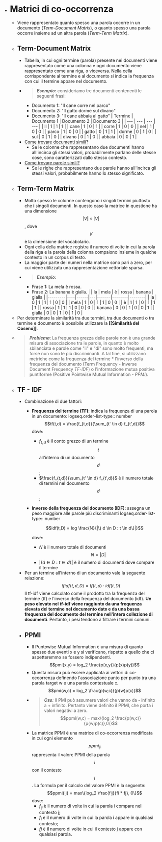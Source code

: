 - # Matrici di co-occorrenza
	- Viene rappresentato quanto spesso una parola occorre in un documento (*Term-Document Matrix*), o quanto spesso una parola occorre insieme ad un altra parola (*Term-Term Matrix*).
	- ## Term-Document Matrix
		- Tabella, in cui ogni termine (parola) presente nei documenti viene rappresentato come una colonna e ogni documento viene rappresentato come una riga, o viceversa. Nella cella corrispondente al termine e al documento si indica la frequenza con cui il termine appare nel documento.
		- > **_Esempio:_** consideriamo tre documenti contenenti le seguenti frasi:
		  + Documento 1: "Il cane corre nel parco"
		  + Documento 2: "Il gatto dorme sul divano"
		  + Documento 3: "Il cane abbaia al gatto"
		  | Termine | Documento 1 | Documento 2 | Documento 3 |
		  | --- | --- | --- | --- |
		  | Il | 1 | 1 | 1 |
		  | cane | 1 | 0 | 1 |
		  | corre | 1 | 0 | 0 |
		  | nel | 1 | 0 | 0 |
		  | parco | 1 | 0 | 0 |
		  | gatto | 0 | 1 | 1 |
		  | dorme | 0 | 1 | 0 |
		  | sul | 0 | 1 | 0 |
		  | divano | 0 | 1 | 0 |
		  | abbaia | 0 | 0 | 1 |
		- <ins>Come trovare documenti simili?</ins>
			- Se le colonne che rappresentano due documenti hanno all'incirca gli stessi valori, probabilmente parlano delle stesse cose, sono caratterizzati dallo stesso contesto.
		- <ins>Come trovare parole simili?</ins>
			- Se le righe che rappresentano due parole hanno all'incirca gli stessi valori, probabilmente hanno lo stesso significato.
	- ## Term-Term Matrix
		- Molto spesso le colonne contengono i singoli termini piuttosto che i singoli documenti. In questo caso la matrice in questione ha una dimensione $$|V| \times |V|$$, dove $$V$$ è la dimensione del vocabolario.
		- Ogni cella della matrice registra il numero di volte in cui la parola della riga e la parola della colonna compaiono insieme in qualche contesto in un corpus di testo.
		- La maggior parte dei numeri nella matrice sono pari a zero, per cui viene utilizzata una rappresentazione vettoriale sparsa.
		- > **_Esempio:_**
		  + Frase 1: La mela è rossa.
		  + Frase 2: La banana è gialla.
		  |         | la | mela | è | rossa | banana | gialla |
		  |---------|----|------|---|-------|--------|--------|
		  | la      | 0  | 1    | 1 | 1     | 0      | 0      |
		  | mela    | 1  | 0    | 1 | 1     | 0      | 0      |
		  | è       | 1  | 1    | 0 | 1     | 1      | 1      |
		  | rossa   | 1  | 1    | 1 | 0     | 0      | 0      |
		  | banana  | 0  | 0    | 1 | 0     | 0      | 1      |
		  | gialla  | 0  | 0    | 1 | 0     | 1      | 0      |
	- Per determinare la similarità tra due termini, tra due documenti o tra termine e documento è possibile utilizzare la **[[Similarità del Coseno]]**.
	- > **_Problema_**: La frequenza grezza delle parole non è una grande misura di associazione tra le parole, in quanto è molto sbilanciata e parole come "il" e "di" sono molto frequenti, ma forse non sono le più discriminanti. A tal fine, si utilizzano metriche come la frequenza del termine * l'inverso della frequenza del documento (Term Frequency - Inverse Document Frequency *TF-IDF*) o l'informazione mutua positiva puntiforme (Positive Pointwise Mutual Information - *PPMI*).
	- ## TF - IDF
		- Combinazione di due fattori:
			- **Frequenza del termine (TF)**: indica la frequenza di una parola in un documento:
			  logseq.order-list-type:: number
			  $$tf(t,d) = \frac{f_{t,d}}{\sum_{t' \in d} f_{t',d}}$$
			  dove:
			  + $f_{t,d}$ è il conto grezzo di un termine $$t$$ all'interno di un documento $$d$$;
			  + $\frac{f_{t,d}}{\sum_{t' \in d} f_{t',d}}$ è il numero totale di termini nel documento $$d$$;
			- **Inverso della frequenza del documento (IDF)**: assegna un peso maggiore alle parole più discriminanti
			  logseq.order-list-type:: number
			  
			  $$idf(t,D) = log \frac{N}{|\{ d \in D : t \in d\}|}$$
			  
			  dove:
			  + $N$ è il numero totale di documenti $$N = |D|$$
			  + $|\{ d \in D : t \in d\}|$ è il numero di documenti dove compare il termine
		- Per un termine all'interno di un documento vale la seguente relazione:
		  $$tfidf(t,d,D) = tf(t,d) \cdot idf(t,D)$$
		  Il tf-idf viene calcolato come il prodotto tra la frequenza del termine (tf) e l'inverso della frequenza del documento (idf). **Un peso elevato nel tf-idf viene raggiunto da una frequenza elevata del termine nel documento dato e da una bassa frequenza del documento del termine nell'intera collezione di documenti**. Pertanto, i pesi tendono a filtrare i termini comuni.
		- ## PPMI
			- Il Puntowise Mutual Information è una misura di quanto spesso due eventi x e y si verificano, rispetto a quello che ci aspetteremmo se fossero indipendenti.
			  $$pmi(x,y) = log_2 \frac{p(x,y)}{p(x)p(y)}$$
			- Questa misura può essere applicata ai vettori di co-occorrenza definendo l'associazione punto per punto tra una parola target w e una parola contestuale c.
			  $$pmi(w,c) = log_2 \frac{p(w,c)}{p(w)p(c)}$$
			- > **_Oss:_** Il PMI può assumere valori che vanno da - infinito a + infinito. Pertanto viene definito il PPMI, che porta i valori negativi a zero.
			  $$ppmi(w,c) = max\{log_2 \frac{p(w,c)}{p(w)p(c)},0\}$$
			- La matrice PPMI è una matrice di co-occorrenza modificata in cui ogni elemento $$ppmi_{ij}$$ rappresenta il valore PPMI della parola $$i$$ con il contesto $$j$$. La formula per il calcolo del valore PPMI è la seguente:
			  $$ppmi{ij} = max\{log_2 \frac{fij}{fi * fj}, 0\}$$
			  dove:
			  + $f_{ij}$ è il numero di volte in cui la parola i compare nel contesto j;
			  + $f_i$ è il numero di volte in cui la parola i appare in qualsiasi contesto;
			  + $fj$ è il numero di volte in cui il contesto j appare con qualsiasi parola.